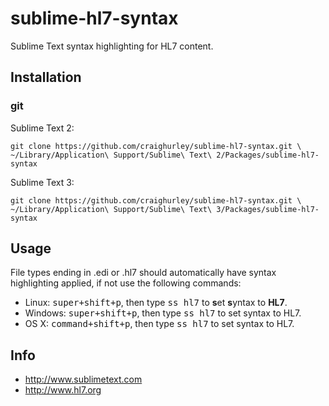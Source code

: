sublime-hl7-syntax
==================

Sublime Text syntax highlighting for HL7 content.

## Installation
### git

Sublime Text 2:

    git clone https://github.com/craighurley/sublime-hl7-syntax.git \
    ~/Library/Application\ Support/Sublime\ Text\ 2/Packages/sublime-hl7-syntax

Sublime Text 3:

    git clone https://github.com/craighurley/sublime-hl7-syntax.git \
    ~/Library/Application\ Support/Sublime\ Text\ 3/Packages/sublime-hl7-syntax

## Usage
File types ending in .edi or .hl7 should automatically have syntax highlighting applied, if not use the following commands:
- Linux: <kbd>super+shift+p</kbd>, then type <kbd>ss hl7</kbd> to **s**et **s**yntax to **HL7**.
- Windows: <kbd>super+shift+p</kbd>, then type <kbd>ss hl7</kbd> to set syntax to HL7.
- OS X: <kbd>command+shift+p</kbd>, then type <kbd>ss hl7</kbd> to set syntax to HL7.

## Info

- http://www.sublimetext.com
- http://www.hl7.org
